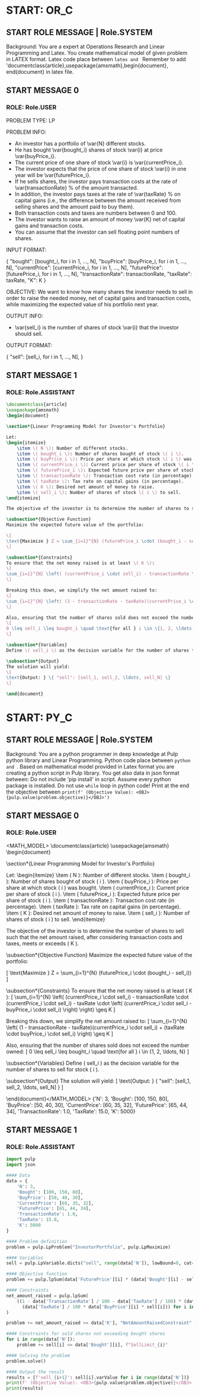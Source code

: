 # START: OR_C 
## START ROLE MESSAGE | Role.SYSTEM 
Background: You are a expert at Operations Research and Linear Programming and Latex. You create mathematical model of given problem in LATEX format. Latex code place between ```latex and ``` Remember to add 'documentclass{article},usepackage{amsmath},begin{document}, end{document} in latex file. 
## START MESSAGE 0 
### ROLE: Role.USER
<DESCRIPTION>
PROBLEM TYPE: LP

PROBLEM INFO: 

- An investor has a portfolio of \var{N} different stocks.
- He has bought \var{bought_i} shares of stock \var{i} at price \var{buyPrice_i}. 
- The current price of one share of stock \var{i} is \var{currentPrice_i}.
- The investor expects that the price of one share of stock \var{i} in one year will be \var{futurePrice_i}.
- If he sells shares, the investor pays transaction costs at the rate of \var{transactionRate} % of the amount transacted.
- In addition, the investor pays taxes at the rate of \var{taxRate} % on capital gains (i.e., the difference between the amount received from selling shares and the amount paid to buy them).
- Both transaction costs and taxes are numbers between 0 and 100.
- The investor wants to raise an amount of money \var{K} net of capital gains and transaction costs.
- You can assume that the investor can sell floating point numbers of shares.

INPUT FORMAT: 

{
    "bought": [bought_i, for i in 1, ..., N],
    "buyPrice": [buyPrice_i, for i in 1, ..., N],
    "currentPrice": [currentPrice_i, for i in 1, ..., N],
    "futurePrice": [futurePrice_i, for i in 1, ..., N],
    "transactionRate": transactionRate,
    "taxRate": taxRate,
    "K": K
}

OBJECTIVE: We want to know how many shares the investor needs to sell in order to raise the needed money, net of capital gains and transaction costs, while maximizing the expected value of his portfolio next year.

OUTPUT INFO:

- \var{sell_i} is the number of shares of stock \var{i} that the investor should sell.

OUTPUT FORMAT:

{
    "sell": [sell_i, for i in 1, ..., N],
}

</DESCRIPTION>


## START MESSAGE 1 
### ROLE: Role.ASSISTANT
```latex
\documentclass{article}
\usepackage{amsmath}
\begin{document}

\section*{Linear Programming Model for Investor's Portfolio}

Let:
\begin{itemize}
    \item \( N \): Number of different stocks.
    \item \( bought_i \): Number of shares bought of stock \( i \).
    \item \( buyPrice_i \): Price per share at which stock \( i \) was bought.
    \item \( currentPrice_i \): Current price per share of stock \( i \).
    \item \( futurePrice_i \): Expected future price per share of stock \( i \).
    \item \( transactionRate \): Transaction cost rate (in percentage).
    \item \( taxRate \): Tax rate on capital gains (in percentage).
    \item \( K \): Desired net amount of money to raise.
    \item \( sell_i \): Number of shares of stock \( i \) to sell.
\end{itemize}

The objective of the investor is to determine the number of shares to sell such that the net amount raised, after considering transaction costs and taxes, meets or exceeds \( K \).

\subsection*{Objective Function}
Maximize the expected future value of the portfolio:

\[
\text{Maximize } Z = \sum_{i=1}^{N} (futurePrice_i \cdot (bought_i - sell_i)) 
\]

\subsection*{Constraints}
To ensure that the net money raised is at least \( K \):
\[
\sum_{i=1}^{N} \left( (currentPrice_i \cdot sell_i) - transactionRate \cdot (currentPrice_i \cdot sell_i) - taxRate \cdot \left( (currentPrice_i \cdot sell_i - buyPrice_i \cdot sell_i) \right) \right) \geq K
\]

Breaking this down, we simplify the net amount raised to:
\[
\sum_{i=1}^{N} \left( (1 - transactionRate - taxRate)(currentPrice_i \cdot sell_i) + (taxRate \cdot buyPrice_i \cdot sell_i) \right) \geq K
\]

Also, ensuring that the number of shares sold does not exceed the number owned:
\[
0 \leq sell_i \leq bought_i \quad \text{for all } i \in \{1, 2, \ldots, N\}
\]

\subsection*{Variables}
Define \( sell_i \) as the decision variable for the number of shares to sell for stock \( i \).

\subsection*{Output}
The solution will yield:
\[
\text{Output: } \{ "sell": [sell_1, sell_2, \ldots, sell_N] \}
\]

\end{document}
```

# START: PY_C 
## START ROLE MESSAGE | Role.SYSTEM 
Background: You are a python programmer in deep knowledge at Pulp python library and Linear Programming. Python code place between ```python and ```. Based on mathematical model provided in Latex format you are creating a python script in Pulp library. You get also data in json format between: <DATA></DATA> Do not include 'pip install' in script. Assume every python package is installed. Do not use `while` loop in python code! Print at the end the objective between <OBJ></OBJ> `print(f' (Objective Value): <OBJ>{pulp.value(problem.objective)}</OBJ>')` 
## START MESSAGE 0 
### ROLE: Role.USER
<MATH_MODEL>
\documentclass{article}
\usepackage{amsmath}
\begin{document}

\section*{Linear Programming Model for Investor's Portfolio}

Let:
\begin{itemize}
    \item \( N \): Number of different stocks.
    \item \( bought_i \): Number of shares bought of stock \( i \).
    \item \( buyPrice_i \): Price per share at which stock \( i \) was bought.
    \item \( currentPrice_i \): Current price per share of stock \( i \).
    \item \( futurePrice_i \): Expected future price per share of stock \( i \).
    \item \( transactionRate \): Transaction cost rate (in percentage).
    \item \( taxRate \): Tax rate on capital gains (in percentage).
    \item \( K \): Desired net amount of money to raise.
    \item \( sell_i \): Number of shares of stock \( i \) to sell.
\end{itemize}

The objective of the investor is to determine the number of shares to sell such that the net amount raised, after considering transaction costs and taxes, meets or exceeds \( K \).

\subsection*{Objective Function}
Maximize the expected future value of the portfolio:

\[
\text{Maximize } Z = \sum_{i=1}^{N} (futurePrice_i \cdot (bought_i - sell_i)) 
\]

\subsection*{Constraints}
To ensure that the net money raised is at least \( K \):
\[
\sum_{i=1}^{N} \left( (currentPrice_i \cdot sell_i) - transactionRate \cdot (currentPrice_i \cdot sell_i) - taxRate \cdot \left( (currentPrice_i \cdot sell_i - buyPrice_i \cdot sell_i) \right) \right) \geq K
\]

Breaking this down, we simplify the net amount raised to:
\[
\sum_{i=1}^{N} \left( (1 - transactionRate - taxRate)(currentPrice_i \cdot sell_i) + (taxRate \cdot buyPrice_i \cdot sell_i) \right) \geq K
\]

Also, ensuring that the number of shares sold does not exceed the number owned:
\[
0 \leq sell_i \leq bought_i \quad \text{for all } i \in \{1, 2, \ldots, N\}
\]

\subsection*{Variables}
Define \( sell_i \) as the decision variable for the number of shares to sell for stock \( i \).

\subsection*{Output}
The solution will yield:
\[
\text{Output: } \{ "sell": [sell_1, sell_2, \ldots, sell_N] \}
\]

\end{document}</MATH_MODEL>
<DATA>
{'N': 3, 'Bought': [100, 150, 80], 'BuyPrice': [50, 40, 30], 'CurrentPrice': [60, 35, 32], 'FuturePrice': [65, 44, 34], 'TransactionRate': 1.0, 'TaxRate': 15.0, 'K': 5000}</DATA>


## START MESSAGE 1 
### ROLE: Role.ASSISTANT
```python
import pulp
import json

#### Data
data = {
    'N': 3,
    'Bought': [100, 150, 80],
    'BuyPrice': [50, 40, 30],
    'CurrentPrice': [60, 35, 32],
    'FuturePrice': [65, 44, 34],
    'TransactionRate': 1.0,
    'TaxRate': 15.0,
    'K': 5000
}

#### Problem definition
problem = pulp.LpProblem("InvestorPortfolio", pulp.LpMaximize)

#### Variables
sell = pulp.LpVariable.dicts("sell", range(data['N']), lowBound=0, cat='Integer')

#### Objective function
problem += pulp.lpSum(data['FuturePrice'][i] * (data['Bought'][i] - sell[i]) for i in range(data['N'])), "Total Future Value"

#### Constraints
net_amount_raised = pulp.lpSum(
    ((1 - data['TransactionRate'] / 100 - data['TaxRate'] / 100) * (data['CurrentPrice'][i] * sell[i]) +
      (data['TaxRate'] / 100 * data['BuyPrice'][i] * sell[i])) for i in range(data['N'])
)

problem += net_amount_raised >= data['K'], "NetAmountRaisedConstraint"

#### Constraints for sold shares not exceeding bought shares
for i in range(data['N']):
    problem += sell[i] <= data['Bought'][i], f"SellLimit_{i}"

#### Solving the problem
problem.solve()

#### Output the result
results = {f'sell_{i+1}': sell[i].varValue for i in range(data['N'])}
print(f' (Objective Value): <OBJ>{pulp.value(problem.objective)}</OBJ>')
print(results)
```

